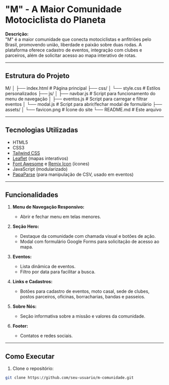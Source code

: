 # "M" - A Maior Comunidade Motociclista do Planeta

**Descrição:**  
"M" é a maior comunidade que conecta motociclistas e anfitriões pelo Brasil, promovendo união, liberdade e paixão sobre duas rodas. A plataforma oferece cadastro de eventos, integração com clubes e parceiros, além de solicitar acesso ao mapa interativo de rotas.

---

## Estrutura do Projeto

M/
│
├── index.html # Página principal
├── css/
│ └── style.css # Estilos personalizados
├── js/
│ ├── navbar.js # Script para funcionamento do menu de navegação
│ ├── eventos.js # Script para carregar e filtrar eventos
│ └── modal.js # Script para abrir/fechar modal de formulário
├── assets/
│ └── favicon.png # Ícone do site
└── README.md # Este arquivo


---

## Tecnologias Utilizadas

- HTML5
- CSS3
- [Tailwind CSS](https://tailwindcss.com/)
- [Leaflet](https://leafletjs.com/) (mapas interativos)
- [Font Awesome](https://fontawesome.com/) e [Remix Icon](https://remixicon.com/) (ícones)
- JavaScript (modularizado)
- [PapaParse](https://www.papaparse.com/) (para manipulação de CSV, usado em eventos)

---

## Funcionalidades

1. **Menu de Navegação Responsivo:**  
   - Abrir e fechar menu em telas menores.

2. **Seção Hero:**  
   - Destaque da comunidade com chamada visual e botões de ação.
   - Modal com formulário Google Forms para solicitação de acesso ao mapa.

3. **Eventos:**  
   - Lista dinâmica de eventos.
   - Filtro por data para facilitar a busca.

4. **Links e Cadastros:**  
   - Botões para cadastro de eventos, moto casal, sede de clubes, postos parceiros, oficinas, borracharias, bandas e passeios.

5. **Sobre Nós:**  
   - Seção informativa sobre a missão e valores da comunidade.

6. **Footer:**  
   - Contatos e redes sociais.

---

## Como Executar

1. Clone o repositório:

```bash
git clone https://github.com/seu-usuario/m-comunidade.git
